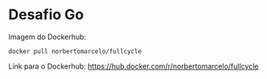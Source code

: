 # Desafio Go

Imagem do Dockerhub:
```shell
docker pull norbertomarcelo/fullcycle
```

Link para o Dockerhub:
https://hub.docker.com/r/norbertomarcelo/fullcycle